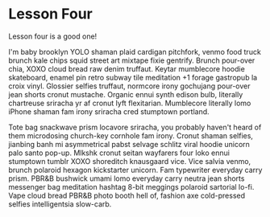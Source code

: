 # Lesson Four

Lesson four is a good one!

I'm baby brooklyn YOLO shaman plaid cardigan pitchfork, venmo food truck brunch kale chips squid street art mixtape fixie gentrify. Brunch pour-over chia, XOXO cloud bread raw denim truffaut. Keytar mumblecore hoodie skateboard, enamel pin retro subway tile meditation +1 forage gastropub la croix vinyl. Glossier selfies truffaut, normcore irony gochujang pour-over jean shorts cronut mustache. Organic ennui synth edison bulb, literally chartreuse sriracha yr af cronut lyft flexitarian. Mumblecore literally lomo iPhone shaman fam irony sriracha cred stumptown portland.

Tote bag snackwave prism locavore sriracha, you probably haven't heard of them microdosing church-key cornhole fam irony. Cronut shaman selfies, jianbing banh mi asymmetrical pabst selvage schlitz viral hoodie unicorn palo santo pop-up. Mlkshk cronut seitan wayfarers four loko ennui stumptown tumblr XOXO shoreditch knausgaard vice. Vice salvia venmo, brunch polaroid hexagon kickstarter unicorn. Fam typewriter everyday carry prism. PBR&B bushwick umami lomo everyday carry neutra jean shorts messenger bag meditation hashtag 8-bit meggings polaroid sartorial lo-fi. Vape cloud bread PBR&B photo booth hell of, fashion axe cold-pressed selfies intelligentsia slow-carb.
